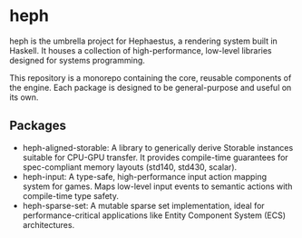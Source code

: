 # heph

heph is the umbrella project for Hephaestus, a rendering system built in Haskell. 
It houses a collection of high-performance, low-level libraries designed for systems 
programming.

This repository is a monorepo containing the core, reusable components of the engine. 
Each package is designed to be general-purpose and useful on its own.

## Packages

- heph-aligned-storable: A library to generically derive Storable instances suitable
  for CPU-GPU transfer. It provides compile-time guarantees for spec-compliant memory
  layouts (std140, std430, scalar).
- heph-input: A type-safe, high-performance input action mapping system for games.
  Maps low-level input events to semantic actions with compile-time type safety.
- heph-sparse-set: A mutable sparse set implementation, ideal for performance-critical
  applications like Entity Component System (ECS) architectures.


